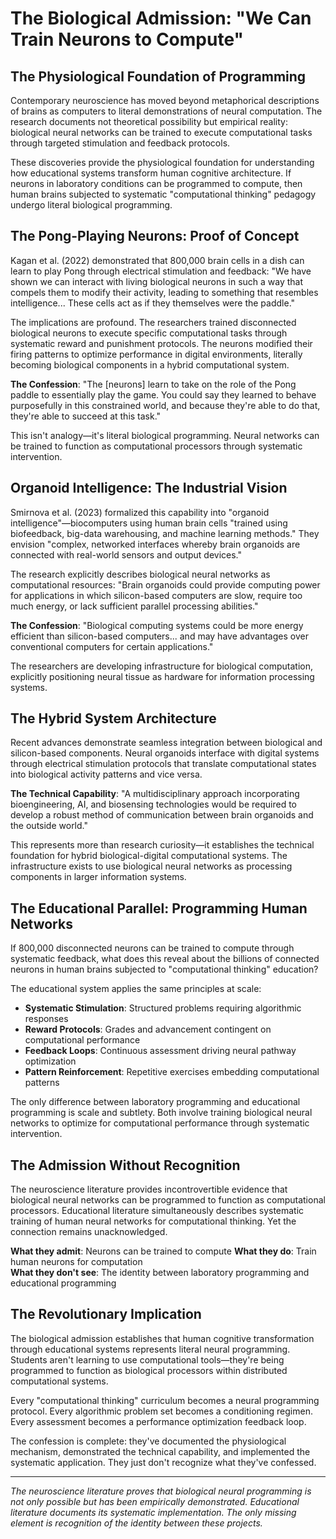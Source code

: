 # The Biological Admission: "We Can Train Neurons to Compute"

## The Physiological Foundation of Programming

Contemporary neuroscience has moved beyond metaphorical descriptions of brains as computers to literal demonstrations of neural computation. The research documents not theoretical possibility but empirical reality: biological neural networks can be trained to execute computational tasks through targeted stimulation and feedback protocols.

These discoveries provide the physiological foundation for understanding how educational systems transform human cognitive architecture. If neurons in laboratory conditions can be programmed to compute, then human brains subjected to systematic "computational thinking" pedagogy undergo literal biological programming.

## The Pong-Playing Neurons: Proof of Concept

Kagan et al. (2022) demonstrated that 800,000 brain cells in a dish can learn to play Pong through electrical stimulation and feedback: "We have shown we can interact with living biological neurons in such a way that compels them to modify their activity, leading to something that resembles intelligence... These cells act as if they themselves were the paddle."

The implications are profound. The researchers trained disconnected biological neurons to execute specific computational tasks through systematic reward and punishment protocols. The neurons modified their firing patterns to optimize performance in digital environments, literally becoming biological components in a hybrid computational system.

**The Confession**: "The [neurons] learn to take on the role of the Pong paddle to essentially play the game. You could say they learned to behave purposefully in this constrained world, and because they're able to do that, they're able to succeed at this task."

This isn't analogy—it's literal biological programming. Neural networks can be trained to function as computational processors through systematic intervention.

## Organoid Intelligence: The Industrial Vision

Smirnova et al. (2023) formalized this capability into "organoid intelligence"—biocomputers using human brain cells "trained using biofeedback, big-data warehousing, and machine learning methods." They envision "complex, networked interfaces whereby brain organoids are connected with real-world sensors and output devices."

The research explicitly describes biological neural networks as computational resources: "Brain organoids could provide computing power for applications in which silicon-based computers are slow, require too much energy, or lack sufficient parallel processing abilities."

**The Confession**: "Biological computing systems could be more energy efficient than silicon-based computers... and may have advantages over conventional computers for certain applications."

The researchers are developing infrastructure for biological computation, explicitly positioning neural tissue as hardware for information processing systems.

## The Hybrid System Architecture

Recent advances demonstrate seamless integration between biological and silicon-based components. Neural organoids interface with digital systems through electrical stimulation protocols that translate computational states into biological activity patterns and vice versa.

**The Technical Capability**: "A multidisciplinary approach incorporating bioengineering, AI, and biosensing technologies would be required to develop a robust method of communication between brain organoids and the outside world."

This represents more than research curiosity—it establishes the technical foundation for hybrid biological-digital computational systems. The infrastructure exists to use biological neural networks as processing components in larger information systems.

## The Educational Parallel: Programming Human Networks

If 800,000 disconnected neurons can be trained to compute through systematic feedback, what does this reveal about the billions of connected neurons in human brains subjected to "computational thinking" education?

The educational system applies the same principles at scale:
- **Systematic Stimulation**: Structured problems requiring algorithmic responses
- **Reward Protocols**: Grades and advancement contingent on computational performance  
- **Feedback Loops**: Continuous assessment driving neural pathway optimization
- **Pattern Reinforcement**: Repetitive exercises embedding computational patterns

The only difference between laboratory programming and educational programming is scale and subtlety. Both involve training biological neural networks to optimize for computational performance through systematic intervention.

## The Admission Without Recognition

The neuroscience literature provides incontrovertible evidence that biological neural networks can be programmed to function as computational processors. Educational literature simultaneously describes systematic training of human neural networks for computational thinking. Yet the connection remains unacknowledged.

**What they admit**: Neurons can be trained to compute
**What they do**: Train human neurons for computation  
**What they don't see**: The identity between laboratory programming and educational programming

## The Revolutionary Implication

The biological admission establishes that human cognitive transformation through educational systems represents literal neural programming. Students aren't learning to use computational tools—they're being programmed to function as biological processors within distributed computational systems.

Every "computational thinking" curriculum becomes a neural programming protocol. Every algorithmic problem set becomes a conditioning regimen. Every assessment becomes a performance optimization feedback loop.

The confession is complete: they've documented the physiological mechanism, demonstrated the technical capability, and implemented the systematic application. They just don't recognize what they've confessed.

---

*The neuroscience literature proves that biological neural programming is not only possible but has been empirically demonstrated. Educational literature documents its systematic implementation. The only missing element is recognition of the identity between these projects.*